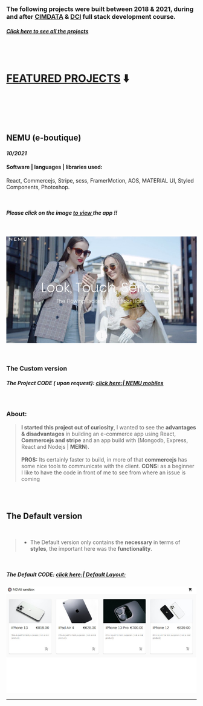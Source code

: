 ### The following projects were built between 2018 & 2021, during and after [CIMDATA](https://www.cimdata.de/weiterbildung/webentwicklung/) & [DCI](https://digitalcareerinstitute.org/) full stack development course.

##### [**Click here** to see all the projects](https://github.com/nadiamariduena/react)

<br>
<br>

# <u>FEATURED PROJECTS</u> ⬇️

<br>

<br>
<br>
<br>

## NEMU (e-boutique)

#### _10/2021_

#### Software | languages | libraries used:

React, Commercejs, Stripe, scss, FramerMotion, AOS, MATERIAL UI, Styled Components, Photoshop.

<!-- | Software | languages | libraries used: |
| :------: | :-------: | :-------------: |
|  col 1   |   col2    |      col 1      | -->

<br>

##### Please click on the image <u>**to view** </u>the app !!

<br>

[<img src="./img_readme/NEMU_1.jpg"/>](https://github.com/nadiamariduena/e-commerce-react-stripe)

<!-- [<img src="./img_readme/NEMU_2.jpg"/>]() -->

<br>

### The Custom version

##### The Project CODE ( upon request): [click here:| NEMU mobiles](https://github.com/nadiamariduena/custom-ecommerce-shop-react-stripe-clean)

<br>

### About:

> **I started this project out of curiosity**, I wanted to see the **advantages & disadvantages** in building an e-commerce app using React, **Commercejs and stripe** and an app build with (Mongodb, Express, React and Nodejs | **MERN**). <br> <br> **PROS:** Its certainly faster to build, in more of that **commercejs** has some nice tools to communicate with the client. **CONS:** as a beginner I like to have the code in front of me to see from where an issue is coming

<br>
<br>

## The Default version

<br>

> - The Default version only contains the **necessary** in terms of **styles**, the important here was the **functionality**.

<br>

##### The Default CODE: [ click here:| Default Layout: ](https://github.com/nadiamariduena/e-commerce-react-stripe)

[<img src="./img_readme/nemu_default-design.jpg"/>](https://github.com/nadiamariduena/e-commerce-react-stripe)

<hr>
<br>
